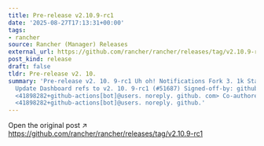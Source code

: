 ```yaml
---
title: Pre-release v2.10.9-rc1
date: '2025-08-27T17:13:31+00:00'
tags:
- rancher
source: Rancher (Manager) Releases
external_url: https://github.com/rancher/rancher/releases/tag/v2.10.9-rc1
post_kind: release
draft: false
tldr: Pre-release v2. 10.
summary: 'Pre-release v2. 10. 9-rc1 Uh oh! Notifications Fork 3. 1k Star 24. 6k d09be7f
  Update Dashboard refs to v2. 10. 9-rc1 (#51687) Signed-off-by: github-actions[bot]
  <41898282+github-actions[bot]@users. noreply. github. com> Co-authored-by: github-actions[bot]
  <41898282+github-actions[bot]@users. noreply. github.'
---
```

Open the original post ↗ https://github.com/rancher/rancher/releases/tag/v2.10.9-rc1

